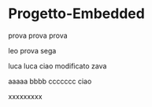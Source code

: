 # Progetto-Embedded
prova prova prova

leo prova sega

luca luca ciao modificato
zava

aaaaa bbbb ccccccc
ciao

xxxxxxxxx